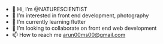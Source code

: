 - 👋 Hi, I’m @NATURESCIENTIST
- 👀 I’m interested in front end development, photography
- 🌱 I’m currently learning flutter
- 💞️ I’m looking to collaborate on front end web development
- 📫 How to reach me arun00ms00@gmail.com

<!---
NATURESCIENTIST/NATURESCIENTIST is a ✨ special ✨ repository because its `README.md` (this file) appears on your GitHub profile.
You can click the Preview link to take a look at your changes.
--->
